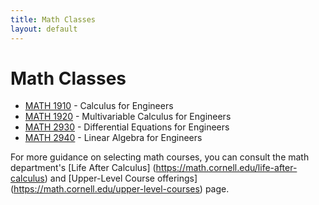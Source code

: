 ```yaml
---
title: Math Classes
layout: default
---
```

<link rel="stylesheet" href="/main.css">

# Math Classes

- [MATH 1910](/classes/math/MATH1910.html) - Calculus for Engineers
- [MATH 1920](/classes/math/MATH1920.html) - Multivariable Calculus for Engineers
- [MATH 2930](/classes/math/MATH2930.html) - Differential Equations for Engineers
- [MATH 2940](/classes/math/MATH2940.html) - Linear Algebra for Engineers

For more guidance on selecting math courses, you can consult the math department's [Life After Calculus] (https://math.cornell.edu/life-after-calculus) and [Upper-Level Course offerings] (https://math.cornell.edu/upper-level-courses) page.

